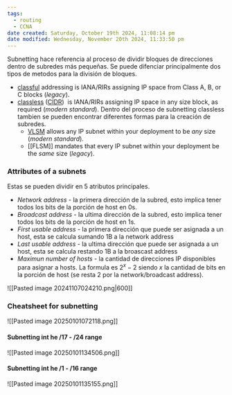 ```yaml
---
tags:
  - routing
  - CCNA
date created: Saturday, October 19th 2024, 11:08:14 pm
date modified: Wednesday, November 20th 2024, 11:33:50 pm
---
```

Subnetting hace referencia al proceso de dividir bloques de direcciones dentro de subredes más pequeñas. Se puede difenciar principalmente dos tipos de metodos para la división de bloques. 

- [classful](../Subnetting%20IPv4/classful.md) addressing is IANA/RIRs assigning IP space from Class A, B, or C blocks (_legacy_).
- [classless](../Subnetting%20IPv4/classless.md) ([CIDR](../Subnetting%20IPv4/CIDR.md))  is IANA/RIRs assigning IP space in any size block, as required (_modern standard_). Dentro del proceso de subnetting classless tambien se pueden encontrar diferentes formas para la creación de subredes.
	- [VLSM](VLSM.md) allows any IP subnet within your deployment to be _any_ size (_modern standard_).
	- [[FLSM]] mandates that every IP subnet within your deployment be the _same_ size (_legacy_).


### Attributes of a subnets 
Estas se pueden dividir en 5 atributos principales.
- *Network address* - la primera dirección de la subred, esto implica tener todos los bits de la porción de host en 0s. 
- *Broadcast address* - la ultima dirección de la subred, esto implica tener todos los bits de la porción de host en 1s. 
- *First usable address* - la primera dirección que puede ser asignada a un host, esta se calcula sumando 1B a la network address 
- *Last usable address* - la ultima dirección que puede ser asignada a un host, esta se calcula restando 1B a la broascast address
- *Maximun number of hosts* - la cantidad de direcciones IP disponibles para asignar a hosts. La formula es $2^{x}-2$ siendo $x$ la cantidad de bits en la porción de host (se resta 2 por la network/broadcast address). 



![[Pasted image 20241107024210.png|600]]

### Cheatsheet for subnetting 
![[Pasted image 20250101072118.png]]

#### Subnetting int he /17 - /24 range 

![[Pasted image 20250101134506.png]]


#### Subnetting int he /1 - /16 range 

![[Pasted image 20250101135155.png]]